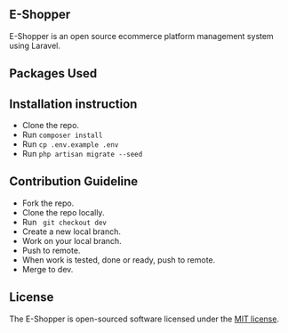 ## E-Shopper

E-Shopper is an open source ecommerce platform management system using Laravel.
## Packages Used

## Installation instruction

- Clone the repo.
- Run `composer install`
- Run `cp .env.example .env`
- Run `php artisan migrate --seed`

## Contribution Guideline

- Fork the repo.
- Clone the repo locally.
- Run ` git checkout dev`
-  Create a new local branch.
- Work on your local branch.
- Push to remote.
- When work is tested, done or ready, push to remote.
- Merge to dev.

## License

The E-Shopper is open-sourced software licensed under the [MIT license](https://opensource.org/licenses/MIT).
